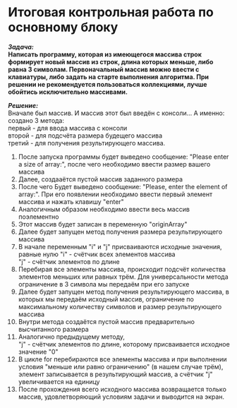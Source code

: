 # Итоговая контрольная работа по основному блоку
***Задача:***  
**Написать программу, которая из имеющегося массива строк формирует новый массив из строк, длина которых меньше, либо равна 3 символам. Первоначальный массив можно ввести с клавиатуры, либо задать на старте выполнения алгоритма. При решении не рекомендуется пользоваться коллекциями, лучше обойтись исключительно массивами.**

***Решение:***  
Вначале был массив. И массив этот был введён с консоли...
А именно: создано 3 метода:  
первый - для ввода массива с консоли  
второй - для подсчёта размера будещего массива  
третий - для получения результирующего массива.

1. После запуска программы будет выведено сообщение: "Please enter a size of array:", после чего необходимо ввести размер вашего массива
2. Далее, создааётся пустой массив заданного размера
3. После чего Будет выведено сообщение: "Please, enter the element of array:". При его появлении необходимо ввести первый элемент массива и нажать клавишу "enter"
4. Аналогичным образом необходимо ввести весь массив поэлементно
5. Этот массив будет записан в переменную "originArray"
6. Далее будет запущен метод получения размера результирующего массива
7. В начале переменным "i" и "j" присваиваются исходные значения, равные нулю
"i" - счётчик всех элементов массива  
"j" - счётчик элементов по длине
8. Перебирая все элементы массива, происходит подсчёт количества элементов меньших или равных трём. Для универсальности метода ограничение в 3 символа мы передаём при его запуске
9. Далее будет запущен метод получения результирующего массива, в которых мы передаём исходный массив, ограничение по максимальному количеству символов и размер результирующего массива
10. Внутри метода создаётся пустой массив предварительно высчитанного размера
11. Аналогично предыдущему методу,  
"j" - счётчик элементов по длине, которому присваивается исходное значение "0"
12. В цикле for перебираются все элементы массива и при выполнении условия "меньше или равно ограничению" (в нашем случае трём), элемент записывается в результирующий массив, а счётчик "j" увеличивается на единицу
13. После прохождения всего исходного массива возвращается только массив, удовлетворяющий условиям задачи и выводится на экран.
